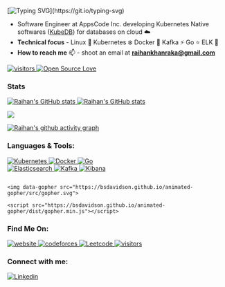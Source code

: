 

   [![Typing SVG](https://readme-typing-svg.herokuapp.com?font=consolas&color=%234DF79A&height=30&lines=HI+there%2C+I'm+Raihan!)](https://git.io/typing-svg)

* Software Engineer at AppsCode Inc. developing Kubernetes Native softwares ([KubeDB](https://kubedb.com/)) for databases on cloud :cloud:
* **Technical focus** - Linux :penguin:  Kubernetes :snowflake:  Docker :whale: Kafka :zap:  Go :star: ELK :gem:
* **How to reach me** 📫 - shoot an email at <b>raihankhanraka@gmail.com</b>

 <a href="https://github.com/ellerbrock/open-source-badges/">
        <img width=""auto"  alt="visitors" src="https://visitor-badge.laobi.icu/badge?page_id=raihankhan.raihankhan" />
 </a>
  <a href="https://visitor-badge.laobi.icu/">
        <img width="auto"  alt="Open Source Love" src="https://badges.frapsoft.com/os/v1/open-source.svg?v=103" />
 </a>

### Stats

<p>
    <a href="https://github.com/raihankhan?tab=repositories">
        <img alt="Raihan's GitHub stats"  width="auto" src="https://github-readme-stats.vercel.app/api?username=raihankhan&count_private=true&show_icons=true&theme=github_dark">
    </a>
   <a  href="https://github.com/raihankhan?tab=repositories">
      <img alt="Raihan's GitHub stats"  width="auto" src="https://github-readme-streak-stats.herokuapp.com?user=raihankhan&theme=github-dark-blue&fire=DD2727">
   </a>
   
   [![](https://activity-graph.herokuapp.com/graph?username=raihankhan&bg_color=000000&color=bdbdbd&line=2997ff&point=ffffff&area=true&hide_border=true)](https://github.com/ashutosh00710/github-readme-activity-graph)
   
   [![Raihan's github activity graph](https://github-readme-activity-graph.cyclic.app/graph?username=raihankhan&bg_color=000000&color=c87414&line=0a9948&point=ffffff&area=true&hide_border=true)](https://github.com/ashutosh00710/github-readme-activity-graph)
   
</p>

<h3 align="left">Languages & Tools:</h3> 

<p align="left">
    <a href="https://github.com/raihankhan/">
        <img alt="Kubernetes" src="https://img.shields.io/badge/kubernetes%20-%23326ce5.svg?&style=for-the-badge&logo=kubernetes&logoColor=white"/>
    </a>
     <a href="https://github.com/raihankhan/">
        <img alt="Docker" src="https://img.shields.io/badge/docker-%230db7ed.svg?style=for-the-badge&logo=docker&logoColor=white"/>
    </a>
    <a href="https://github.com/raihankhan/">
        <img alt="Go" src="https://img.shields.io/badge/go-%2300ADD8.svg?&style=for-the-badge&logo=go&logoColor=white"/>
    </a>
    <br>
    <a href="https://github.com/raihankhan/">
        <img alt="Elasticsearch" src="https://img.shields.io/badge/-ElasticSearch-005571?style=for-the-badge&logo=elasticsearch" />
    </a>
     <a href="https://github.com/raihankhan/">
        <img alt="Kafka" src="https://img.shields.io/badge/Apache%20Kafka-000?style=for-the-badge&logo=apachekafka" />
    </a>
    <a href="https://github.com/raihankhan/">
        <img alt="Kibana" src="https://img.shields.io/badge/Kibana-005571?style=for-the-badge&logo=Kibana&logoColor=white" />
    </a>
</p>
                                                                                                                          
                                                                                                                         <img data-gopher src="https://bsdavidson.github.io/animated-gopher/src/gopher.svg">
                                                                                                                         <script src="https://bsdavidson.github.io/animated-gopher/dist/gopher.min.js"></script>



<h3 align="left">Find Me On:</h3> 
<p align="left">
    <a href="https://raihankhan.github.io/">
        <img alt="website" src="https://img.shields.io/badge/website-000000?style=for-the-badge&logo=About.me&logoColor=white"/>
     <a href="https://codeforces.com/profile/Segmented">
        <img alt="codeforces" src="https://img.shields.io/badge/Codeforces-445f9d?style=for-the-badge&logo=Codeforces&logoColor=white"/>
    </a>
    <a href="https://leetcode.com/raihan_khan/">
        <img alt="Leetcode" src="https://img.shields.io/badge/-LeetCode-FFA116?style=for-the-badge&logo=LeetCode&logoColor=black" />
    </a>
    <a href="https://www.hackerrank.com/raihankhanraka">
        <img  alt="visitors" src="https://img.shields.io/badge/-Hackerrank-2EC866?style=for-the-badge&logo=HackerRank&logoColor=white" />
    </a>
</p>

<h3 align="left">Connect with me:</h3> 

<p align="left">
    <a href="https://www.linkedin.com/in/raihan-khan-raka">
        <img alt="Linkedin" src="https://img.shields.io/badge/LinkedIn-0077B5?style=for-the-badge&logo=linkedin&logoColor=white"/>
</p>
